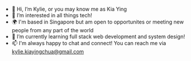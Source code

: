 - 👋 Hi, I’m Kylie, or you may know me as Kia Ying
- 👀 I’m interested in all things tech!
- 🌍 I'm based in Singapore but am open to opportunites or meeting new people from any part of the world 
- 🌱 I’m currently learning full stack web development and system design!
- 📫 I'm always happy to chat and connect! You can reach me via kylie.kiayingchua@gmail.com

<!---
kylie-kiaying/kylie-kiaying is a ✨ special ✨ repository because its `README.md` (this file) appears on your GitHub profile.
You can click the Preview link to take a look at your changes.
--->

